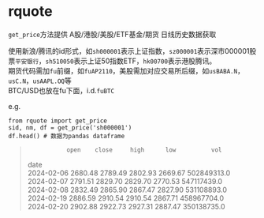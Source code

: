 # rquote

`get_price`方法提供 A股/港股/美股/ETF基金/期货 日线历史数据获取 

使用新浪/腾讯的id形式，如`sh000001`表示上证指数，`sz000001`表示深市000001股票`平安银行`，`sh510050`表示上证50指数ETF，`hk00700`表示港股腾讯。  
期货代码需加`fu`前缀，如`fuAP2110`，美股需加对应交易所后缀，如`usBABA.N`，`usC.N`，`usAAPL.OQ`等  
BTC/USD也放在fu下面，i.d.`fuBTC`  

e.g.
```
from rquote import get_price
sid, nm, df = get_price('sh000001')
df.head() # 数据为pandas dataframe
```
>                open    close     high      low          vol  
> date  
> 2024-02-06  2680.48  2789.49  2802.93  2669.67  502849313.0  
> 2024-02-07  2791.51  2829.70  2829.70  2770.53  547117439.0  
> 2024-02-08  2832.49  2865.90  2867.47  2827.90  531108893.0  
> 2024-02-19  2886.59  2910.54  2910.54  2867.71  458967704.0  
> 2024-02-20  2902.88  2922.73  2927.31  2887.47  350138735.0  

